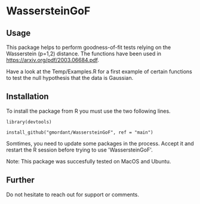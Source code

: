 # WassersteinGoF

## Usage 

This package helps to perform goodness-of-fit tests relying on the Wasserstein (p=1,2) distance. 
The functions have been used in https://arxiv.org/pdf/2003.06684.pdf. 

Have a look at the Temp/Examples.R for a first example of certain functions to test the null hypothesis that the data is Gaussian.


## Installation 
To install the package from R you must use the two following lines.
```
library(devtools)

install_github("gmordant/WassersteinGoF", ref = "main")
```
Somtimes, you need to update some packages in the process. Accept it and restart the R session before trying to use 'WassersteinGoF'.
 

Note: This package was succesfully tested on MacOS and Ubuntu.

## Further

Do not hesitate to reach out for support or comments.
